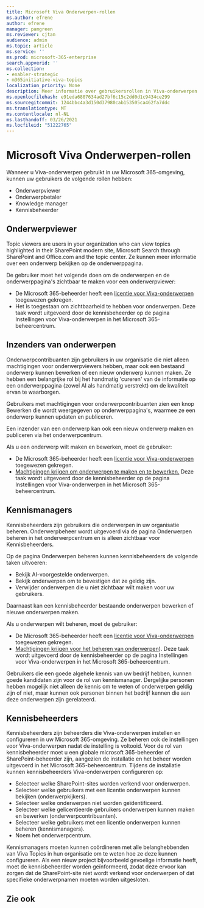 ```yaml
---
title: Microsoft Viva Onderwerpen-rollen
ms.author: efrene
author: efrene
manager: pamgreen
ms.reviewer: cjtan
audience: admin
ms.topic: article
ms.service: ''
ms.prod: microsoft-365-enterprise
search.appverid: ''
ms.collection:
- enabler-strategic
- m365initiative-viva-topics
localization_priority: None
description: Meer informatie over gebruikersrollen in Viva-onderwerpen.
ms.openlocfilehash: e91eda6807634ad27bf6c15c2dd0d1c9434ce299
ms.sourcegitcommit: 1244bbc4a3d150d37980cab153505ca462fa7ddc
ms.translationtype: MT
ms.contentlocale: nl-NL
ms.lasthandoff: 03/26/2021
ms.locfileid: "51222765"
---
```

# <a name="microsoft-viva-topics-roles"></a>Microsoft Viva Onderwerpen-rollen 

Wanneer u Viva-onderwerpen gebruikt in uw Microsoft 365-omgeving, kunnen uw gebruikers de volgende rollen hebben:
-   Onderwerpviewer
-   Onderwerpbetaler
-   Knowledge manager
-   Kennisbeheerder

## <a name="topic-viewer"></a>Onderwerpviewer

Topic viewers are users in your organization who can view topics highlighted in their SharePoint modern site, Microsoft Search through SharePoint and Office.com and the topic center. Ze kunnen meer informatie over een onderwerp bekijken op de onderwerppagina. 

De gebruiker moet het volgende doen om de onderwerpen en de onderwerppagina's zichtbaar te maken voor een onderwerpviewer:
-   De Microsoft 365-beheerder heeft een [licentie voor Viva-onderwerpen](./set-up-topic-experiences.md#assign-licenses) toegewezen gekregen.
-   Het is toegestaan om zichtbaarheid te hebben voor onderwerpen. Deze taak wordt uitgevoerd door de kennisbeheerder op de pagina Instellingen voor Viva-onderwerpen in het Microsoft 365-beheercentrum.


## <a name="topic-contributors"></a>Inzenders van onderwerpen

Onderwerpcontribuanten zijn gebruikers in uw organisatie die niet alleen machtigingen voor onderwerpviewers hebben, maar ook een bestaand onderwerp kunnen bewerken of een nieuw onderwerp kunnen maken. Ze hebben een belangrijke rol bij het handmatig 'cureren' van de informatie op een onderwerppagina (zowel AI als handmatig verstrekt) om de kwaliteit ervan te waarborgen.

Gebruikers met machtigingen voor onderwerpcontribuanten zien een knop Bewerken die wordt weergegeven op onderwerppagina's, waarmee ze een onderwerp kunnen updaten en publiceren. 

Een inzender van een onderwerp kan ook een nieuw onderwerp maken en publiceren via het onderwerpcentrum.

Als u een onderwerp wilt maken en bewerken, moet de gebruiker:

-   De Microsoft 365-beheerder heeft een [licentie voor Viva-onderwerpen](./set-up-topic-experiences.md#assign-licenses) toegewezen gekregen.
-   [Machtigingen krijgen om onderwerpen te maken en te bewerken.](./topic-experiences-user-permissions.md) Deze taak wordt uitgevoerd door de kennisbeheerder op de pagina Instellingen voor Viva-onderwerpen in het Microsoft 365-beheercentrum.

## <a name="knowledge-managers"></a>Kennismanagers

Kennisbeheerders zijn gebruikers die onderwerpen in uw organisatie beheren.  Onderwerpbeheer wordt uitgevoerd via de pagina Onderwerpen beheren in het onderwerpcentrum en is alleen zichtbaar voor Kennisbeheerders.

Op de pagina Onderwerpen beheren kunnen kennisbeheerders de volgende taken uitvoeren:
-   Bekijk AI-voorgestelde onderwerpen.
-   Bekijk onderwerpen om te bevestigen dat ze geldig zijn.
-   Verwijder onderwerpen die u niet zichtbaar wilt maken voor uw gebruikers.

Daarnaast kan een kennisbeheerder bestaande onderwerpen bewerken of nieuwe onderwerpen maken.

Als u onderwerpen wilt beheren, moet de gebruiker:
-   De Microsoft 365-beheerder heeft een [licentie voor Viva-onderwerpen](./set-up-topic-experiences.md#assign-licenses) toegewezen gekregen.
-   [Machtigingen krijgen voor het beheren van onderwerpen](./topic-experiences-user-permissions.md)). Deze taak wordt uitgevoerd door de kennisbeheerder op de pagina Instellingen voor Viva-onderwerpen in het Microsoft 365-beheercentrum.

Gebruikers die een goede algehele kennis van uw bedrijf hebben, kunnen goede kandidaten zijn voor de rol van kennismanager. Dergelijke personen hebben mogelijk niet alleen de kennis om te weten of onderwerpen geldig zijn of niet, maar kunnen ook personen binnen het bedrijf kennen die aan deze onderwerpen zijn gerelateerd.


## <a name="knowledge-admins"></a>Kennisbeheerders

Kennisbeheerders zijn beheerders die Viva-onderwerpen instellen en configureren in uw Microsoft 365-omgeving. Ze beheren ook de instellingen voor Viva-onderwerpen nadat de instelling is voltooid. Voor de rol van kennisbeheerder moet u een globale microsoft 365-beheerder of SharePoint-beheerder zijn, aangezien de installatie en het beheer worden uitgevoerd in het Microsoft 365-beheercentrum.
Tijdens de installatie kunnen kennisbeheerders Viva-onderwerpen configureren op:

-   Selecteer welke SharePoint-sites worden verkend voor onderwerpen.
-   Selecteer welke gebruikers met een licentie onderwerpen kunnen bekijken (onderwerpkijkers).
-   Selecteer welke onderwerpen niet worden geïdentificeerd.
-   Selecteer welke gelicentieerde gebruikers onderwerpen kunnen maken en bewerken (onderwerpcontribuanten).
-   Selecteer welke gebruikers met een licentie onderwerpen kunnen beheren (kennismanagers).
-   Noem het onderwerpcentrum.

Kennismanagers moeten kunnen coördineren met alle belanghebbenden van Viva Topics in hun organisatie om te weten hoe ze deze kunnen configureren. Als een nieuw project bijvoorbeeld gevoelige informatie heeft, moet de kennisbeheerder worden geïnformeerd, zodat deze ervoor kan zorgen dat de SharePoint-site niet wordt verkend voor onderwerpen of dat specifieke onderwerpnamen moeten worden uitgesloten.


## <a name="see-also"></a>Zie ook